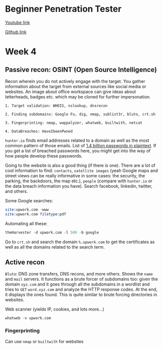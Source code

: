 # Beginner Penetration Tester

[Youtube link](https://www.youtube.com/watch?v=WnN6dbos5u8)

[Github link](https://github.com/hmaverickadams/Beginner-Network-Pentesting)

# Week 4

## Passive recon: OSINT (Open Source Intelligence)

Recon wherein you do not actively engage with the target. You gather information about the target from external sources like social media or websites. An image about office workspace can give ideas about letterheads, badges etc. which may be cloned for further impersonation.

    1. Target validation: WHOIS, nslookup, dnsrecon

    2. Finding subdomains: Google Fu, dig, nmap, sublist3r, bluto, crt.sh

    3. Fingerprinting: nmap, wappalyzer, whatweb, builtwith, netcat

    4. DataBreaches: HaveIbeenPwned 


`hunter.io` finds email addresses related to a domain as well as the most common pattern of those emails. List of [1.4 billion passwords in plaintext](https://github.com/philipperemy/tensorflow-1.4-billion-password-analysis). If you get a list of breached passwords here, you might get into the way of how people develop these passwords.

Going to the website is also a good thing (if there is one). There are a lot of cool information to find: `contacts`, `satellite images` (yeah Google maps and street views can be really informative in some cases: the security, the parking, the backdoors, the map etc.), `people` (compare with `hunter.io` or the data breach information you have). Search facebook, linkedin, twitter, and others.

Some Google searches:

```s
site:upwork.com -www
site:upwork.com filetype:pdf
```

Automating all these:

```s
theHarvester -d upwork.com -l 500 -b google
```

Go to `crt.sh` and search the domain `%.upwork.com` to get the certificates as well as all the domains related to the search term.

## Active recon

`Bluto`: DNS zone transfers, DNS recons, and more others. Shows the `name` and `mail` servers. It functions as a brute forcer of subdomains too: given the domain `xyz.com` and it goes through all the subdomains in a wordlist and tries to `GET` `word.xyz.com` and analyze the HTTP response codes. At the end, it displays the ones found. This is quite similar to brute forcing directories in websites.

Web scanner (yields IP, cookies, and lots more...)

```s
whatweb -v upwork.com
```


### Fingerprinting

Can use `nmap` or `builtwith` for websites